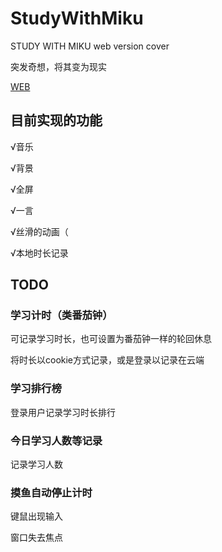 # StudyWithMiku

STUDY WITH MIKU web version cover

突发奇想，将其变为现实

[WEB](https://studymiku.wenqi.icu)

## 目前实现的功能

√音乐

√背景

√全屏

√一言

√丝滑的动画（

√本地时长记录

## TODO

### 学习计时（类番茄钟）

可记录学习时长，也可设置为番茄钟一样的轮回休息

将时长以cookie方式记录，或是登录以记录在云端

### 学习排行榜

登录用户记录学习时长排行

### 今日学习人数等记录

记录学习人数

### 摸鱼自动停止计时

键鼠出现输入

窗口失去焦点